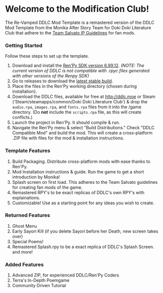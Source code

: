# Welcome to the Modification Club!

The Re-Vamped DDLC Mod Template is a remastered version of the DDLC Mod Template from the Monika After Story Team for Doki Doki Literature Club that adhere to the [Team Salvato IP Guidelines](http://teamsalvato.com/ip-guidelines/) for fan mods.

### Getting Started
Follow these steps to set up the template.

1. Download and install the [Ren'Py SDK version 6.99.12](https://www.renpy.org/release/6.99.12). *(NOTE: The current version of DDLC is not compatible with .rpyc files generated with other versions of the Renpy SDK)*
2. Go to releases to download the [latest stable build](https://github.com/GanstaKingofSA/DDLCModTemplate2.0/releases).
3. Place the files in the Ren'Py working directory (chosen during installation).
4. Download the DDLC files, available for free at http://ddlc.moe or Steam ('Steam/steamapps/common/Doki Doki Literature Club') & drop the `audio.rpa`, `images.rpa`, and `fonts.rpa` files from it into the /game directory. (Do **not** include the `scripts.rpa` file, as this will create conflicts.)
5. Launch the project in Ren'Py. It should compile & run.
6. Navigate the Ren'Py menu & select "Build Distributions." Check "DDLC Compatible Mod" and build the mod. This will create a cross-platform .ZIP file with files for the mod & installation instructions.

### Template Features
1. Build Packaging. Distribute cross-platform mods with ease thanks to Ren'Py.
2. Mod Installation instructions & guide. Run the game to get a short introduction by Monika!
3. Splash screen on first load. This adheres to the Team Salvato guidelines for creating fan mods of the game.
4. Remastered RPY's to be exact replicas of DDLC's own RPY's with explainations.
5. Customizable! Use as a starting point for any ideas you wish to create.

### Returned Features
1. Ghost Menu
2. Early Sayori Kill (if you delete Sayori before her Death, new screen takes over)
3. Special Poems!
4. Remastered Splash.rpy to be a exact replica of DDLC's Splash Screen.
and more!

### Added Features
1. Advanced ZIP, for experienced DDLC/Ren'Py Coders
2. Terra's In-Depth Poemgame
3. Community Driven Tutorial
